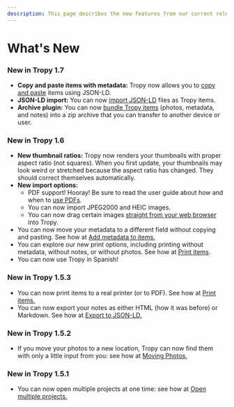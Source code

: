 ```yaml
---
description: This page describes the new features from our current release.
---
```


# What's New

### New in Tropy 1.7

* **Copy and paste items with metadata:** Tropy now allows you to [copy and paste](in-the-project-view/copy-and-paste-items..md) items using JSON-LD. 
* **JSON-LD import:** You can now [import JSON-LD](using-tropy/add_files.md#importing-json-ld-files) files as Tropy items.
* **Archive plugin:** You can now [bundle Tropy items](other-features/export-with-archive-plugin.md) \(photos, metadata, and notes\) into a zip archive that you can transfer to another device or user.

### New in Tropy 1.6

* **New thumbnail ratios:** Tropy now renders your thumbnails with proper aspect ratio \(not squares\). When you first update, your thumbnails may look weird or stretched because the aspect ratio has changed. They should correct themselves automatically.
* **New import options:**
  * PDF support! Hooray! Be sure to read the user guide about how and when to [use PDFs](using-tropy/add_files.md#importing-large-files-from-pdf-svg).
  * You can now import JPEG2000 and HEIC images.
  * You can now drag certain images [straight from your web browser](using-tropy/add_files.md#dragging-images-directly-from-a-web-browser) into Tropy.
* You can now move your metadata to a different field without copying and pasting. See how at [Add metadata to items.](in-the-project-view/add_metadata.md)
* You can explore our new print options, including printing without metadata, without notes, or without photos. See how at [Print items](other-features/print-items.md).
* You can now use Tropy in Spanish! 

### New in Tropy 1.5.3

* You can now print items to a real printer \(or to PDF\). See how at [Print items.](other-features/print-items.md)
* You can now export your notes as either HTML \(how it was before\) or Markdown. See how at [Export to JSON-LD.](other-features/export.md)

### New in Tropy 1.5.2

* If you move your photos to a new location, Tropy can now find them with only a little input from you: see how at [Moving Photos.](https://docs.tropy.org/troubleshooting/moving-photos)

### New in Tropy 1.5.1

* You can now open multiple projects at one time: see how at [Open multiple projects.](using-tropy/create_project.md#open-multiple-projects-at-the-same-time)

